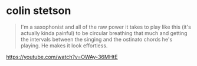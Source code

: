 # colin stetson

> I'm a saxophonist and all of the raw power it takes to play like this (it's
> actually kinda painful) to be circular breathing that much and getting the
> intervals between the singing and the ostinato chords he's playing. He makes
> it look effortless. 

https://youtube.com/watch?v=OWAy-36MHtE
